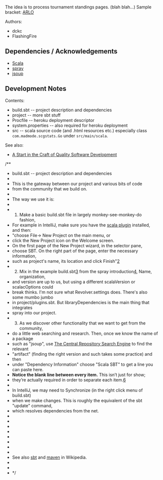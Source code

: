 The idea is to process tournament standings pages. (blah blah...)
Sample bracket: [ARLO][]

[ARLO]: http://challonge.com/ARLOPMS

Authors:
  - dckc
  - FlashingFire

## Dependencies / Acknowledgements

 - [Scala][]
 - [spray][]
 - [jsoup][]
 
[Scala]: http://www.scala-lang.org/documentation/getting-started.html
[spray]: http://spray.io/
[jsoup]: http://jsoup.org/

## Development Notes

Contents:

 - build.sbt -- project description and dependencies
 - project -- more sbt stuff
 - Procfile -- heroku deployment descriptor
 - system.properties -- also required for heroku deployment
 - src -- scala source code (and .html resources etc.)
          especially class `com.madmode.scgstats.Go`
          under `src/main/scala`.

See also:
  - [A Start in the Craft of Quality Software Development][1]

[1]: http://www.madmode.com/2014/06-pada1.html

/**
 * build.sbt -- project description and dependencies
 *
 * This is the gateway between our project and various bits of code
 * from the community that we build on.
 *
 * The way we use it is:
 *
 * 1. Make a basic build.sbt file in largely monkey-see-monkey-do fashion,
 * For example in IntelliJ, make sure you have the [scala plugin][1] installed, and then:
 * "choose File→ New Project on the main menu, or
 * click the New Project icon on the Welcome screen.
 * On the first page of the New Project wizard, in the selector pane,
 * choose SBT. On the right part of the page, enter the necessary information,
 * such as project's name, its location and click Finish"[2]
 * 2. Mix in the example build.sbt[3] from the spray introduction[4], Name, organization,
 * and version are up to us, but using a different scalaVersion or scalacOptions could
 * break thinks. I'm not sure what Revolver.settings does. There's also some mumbo jumbo
 * in project/plugins.sbt. But libraryDependencies is the main thing that integrates
 * spray into our project.
 * 3. As we discover other functionality that we want to get from the community,
 * do a little web searching and research. Then, once we know the name of a package
 * such as "jsoup", use [The Central Repository Search Engine][5] to find the relevant
 * "artifact" (finding the right version and such takes some practice) and then
 * under "Dependency Information" choose "Scala SBT" to get a line you can paste here.
 * **Notice the blank line between every item.** This isn’t just for show;
 * they’re actually required in order to separate each item.[6]
 *
 * In IntelliJ, we may need to Synchronize (in the right click menu of build.sbt)
 * when we make changes. This is roughly the equivalent of the sbt "update" command,
 * which resolves dependencies from the net.
 *
 * [1]: http://confluence.jetbrains.com/display/IntelliJIDEA/Scala
 * [2]: http://confluence.jetbrains.com/display/IntelliJIDEA/Getting+Started+with+SBT
 * [3]: https://github.com/spray/spray-template/blob/on_spray-can_1.1/build.sbt
 * [4]: http://spray.io/introduction/getting-started/
 * [5]: http://search.maven.org/
 * [6]: http://www.scala-sbt.org/0.13/tutorial/Hello.html
 *
 * See also [sbt][] and [maven][] in Wikipedia.
 *
 * [sbt]: http://en.wikipedia.org/wiki/Apache_Maven
 * [maven]: http://en.wikipedia.org/wiki/SBT_(software)
 */
